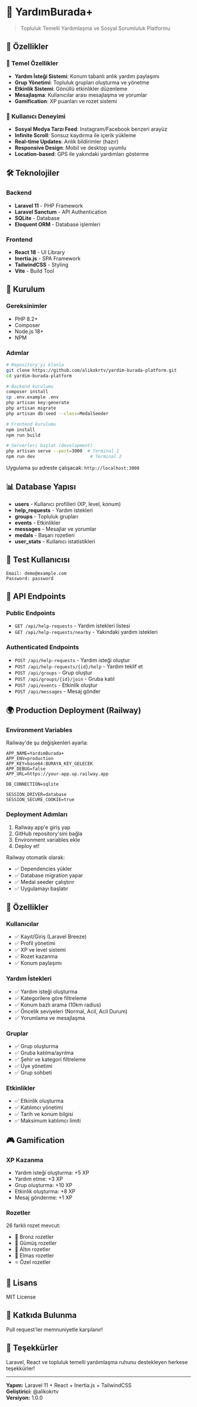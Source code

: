 # 🧩 YardımBurada+ 

> Topluluk Temelli Yardımlaşma ve Sosyal Sorumluluk Platformu

## 🌟 Özellikler

### 🎯 Temel Özellikler
- **Yardım İsteği Sistemi**: Konum tabanlı anlık yardım paylaşımı
- **Grup Yönetimi**: Topluluk grupları oluşturma ve yönetme
- **Etkinlik Sistemi**: Gönüllü etkinlikler düzenleme
- **Mesajlaşma**: Kullanıcılar arası mesajlaşma ve yorumlar
- **Gamification**: XP puanları ve rozet sistemi

### 🎨 Kullanıcı Deneyimi
- **Sosyal Medya Tarzı Feed**: Instagram/Facebook benzeri arayüz
- **Infinite Scroll**: Sonsuz kaydırma ile içerik yükleme
- **Real-time Updates**: Anlık bildirimler (hazır)
- **Responsive Design**: Mobil ve desktop uyumlu
- **Location-based**: GPS ile yakındaki yardımları gösterme

## 🛠️ Teknolojiler

### Backend
- **Laravel 11** - PHP Framework
- **Laravel Sanctum** - API Authentication
- **SQLite** - Database
- **Eloquent ORM** - Database işlemleri

### Frontend
- **React 18** - UI Library
- **Inertia.js** - SPA Framework
- **TailwindCSS** - Styling
- **Vite** - Build Tool

## 🚀 Kurulum

### Gereksinimler
- PHP 8.2+
- Composer
- Node.js 18+
- NPM

### Adımlar

```bash
# Repository'yi klonla
git clone https://github.com/alikokrtv/yardim-burada-platform.git
cd yardim-burada-platform

# Backend kurulumu
composer install
cp .env.example .env
php artisan key:generate
php artisan migrate
php artisan db:seed --class=MedalSeeder

# Frontend kurulumu
npm install
npm run build

# Serverleri başlat (development)
php artisan serve --port=3000  # Terminal 1
npm run dev                     # Terminal 2
```

Uygulama şu adreste çalışacak: `http://localhost:3000`

## 📊 Database Yapısı

- **users** - Kullanıcı profilleri (XP, level, konum)
- **help_requests** - Yardım istekleri
- **groups** - Topluluk grupları
- **events** - Etkinlikler
- **messages** - Mesajlar ve yorumlar
- **medals** - Başarı rozetleri
- **user_stats** - Kullanıcı istatistikleri

## 🔑 Test Kullanıcısı

```
Email: demo@example.com
Password: password
```

## 🎯 API Endpoints

### Public Endpoints
- `GET /api/help-requests` - Yardım istekleri listesi
- `GET /api/help-requests/nearby` - Yakındaki yardım istekleri

### Authenticated Endpoints
- `POST /api/help-requests` - Yardım isteği oluştur
- `POST /api/help-requests/{id}/help` - Yardım teklif et
- `POST /api/groups` - Grup oluştur
- `POST /api/groups/{id}/join` - Gruba katıl
- `POST /api/events` - Etkinlik oluştur
- `POST /api/messages` - Mesaj gönder

## 🌍 Production Deployment (Railway)

### Environment Variables

Railway'de şu değişkenleri ayarla:

```env
APP_NAME=YardımBurada+
APP_ENV=production
APP_KEY=base64:BURAYA_KEY_GELECEK
APP_DEBUG=false
APP_URL=https://your-app.up.railway.app

DB_CONNECTION=sqlite

SESSION_DRIVER=database
SESSION_SECURE_COOKIE=true
```

### Deployment Adımları

1. Railway.app'e giriş yap
2. GitHub repository'sini bağla
3. Environment variables ekle
4. Deploy et!

Railway otomatik olarak:
- ✅ Dependencies yükler
- ✅ Database migration yapar
- ✅ Medal seeder çalıştırır
- ✅ Uygulamayı başlatır

## 📱 Özellikler

### Kullanıcılar
- ✅ Kayıt/Giriş (Laravel Breeze)
- ✅ Profil yönetimi
- ✅ XP ve level sistemi
- ✅ Rozet kazanma
- ✅ Konum paylaşımı

### Yardım İstekleri
- ✅ Yardım isteği oluşturma
- ✅ Kategorilere göre filtreleme
- ✅ Konum bazlı arama (10km radius)
- ✅ Öncelik seviyeleri (Normal, Acil, Acil Durum)
- ✅ Yorumlama ve mesajlaşma

### Gruplar
- ✅ Grup oluşturma
- ✅ Gruba katılma/ayrılma
- ✅ Şehir ve kategori filtreleme
- ✅ Üye yönetimi
- ✅ Grup sohbeti

### Etkinlikler
- ✅ Etkinlik oluşturma
- ✅ Katılımcı yönetimi
- ✅ Tarih ve konum bilgisi
- ✅ Maksimum katılımcı limiti

## 🎮 Gamification

### XP Kazanma
- Yardım isteği oluşturma: +5 XP
- Yardım etme: +3 XP
- Grup oluşturma: +10 XP
- Etkinlik oluşturma: +8 XP
- Mesaj gönderme: +1 XP

### Rozetler
26 farklı rozet mevcut:
- 🥉 Bronz rozetler
- 🥈 Gümüş rozetler
- 🥇 Altın rozetler
- 💎 Elmas rozetler
- ⭐ Özel rozetler

## 📄 Lisans

MIT License

## 👥 Katkıda Bulunma

Pull request'ler memnuniyetle karşılanır!

## 🙏 Teşekkürler

Laravel, React ve topluluk temelli yardımlaşma ruhunu destekleyen herkese teşekkürler!

---

**Yapım:** Laravel 11 + React + Inertia.js + TailwindCSS  
**Geliştirici:** @alikokrtv  
**Versiyon:** 1.0.0
